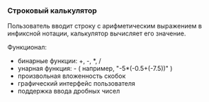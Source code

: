 ### Строковый калькулятор

Пользователь вводит строку с арифметическим выражением в инфиксной нотации, калькулятор вычисляет его значение.

Функционал:
* бинарные функции: +, -, *, / 
* унарная функция: - ( например, "-5*(-0.5+(-7.5))" )
* произвольная вложенность скобок 
* графический интерфейс пользователя 
* поддержка ввода дробных чисел 
